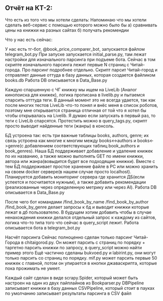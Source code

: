 ## Отчёт на КТ-2:

Что есть из того что мы хотели сделать:
Напоминаю что мы хотели сделать веб-сервис с помощью которого можно было бы 
а) сравнивать цены на книжки на разных сайтах
б) получать рекомендии

Что у нас есть сейчас:

У нас есть тг-бот,  @book_price_comparer_bot, запускается файлом telegram_bot.py
При запуске запускается initial_parse.py, там лежат настройки для изначального парсинга при подъеме бота.
Сейчас в том скрипте изначального парсинга лежит первые N страниц с Читай-города. Про парсинг подробнее отдельно.
Скрипт парсит Читай-город и отправляет данные оттуда в базу данных, которая создается файликом books.db
Работа DB описывается в Data_Base.py

Каждую спаршенную с ЧГ книжку мы ищем на LiveLib (Аналог кинопоиска для книжек), логика прописана в livelib.py и пытаемся спарсить отттуда теги. В данный момент это не всегда удается, так как после многих тестов LiveLib что-то понял и внёс меня в список роботов, поэтому мне открывается страница отличная от той что я хотел бы чтобы открывалась на Livelib. Я думаю если запускать в первый раз, то теги с LiveLib спарсятся. 
Протестить можно в query_tags.py, скрипт просто выводит найденные теги (жанры) в консоль.

БД устроена так: есть три важные таблицы books, authors, genre; их связь устроена как многие к многим между books<->authors и books<->genre(с добавлением соответствующих таблиц book_authors и book_genres). Наша БД поддерживает добавление и удаление книжек по их названию, а также можно выполнять GET по имени книжки, автора или жанра(вовыдится будет все подходящие книжки). Вместе с тем БД поддерживает простое хранение файле в PC или можно хранить на своем docker сервере(в нашем случае просто localhost).  Планируется добавить мониторинг сервера где хранится ДБ(если успеется и посчитается нужным), а также добавить рекомендации (реализованные через определенную метрику или через AI).
Работа DB описывается в Data_Base.py

После чего бот командами 
/find_book_by_name 
/find_book_by_author
/find_book_by_genre
делает запросы к бд и выводит книжки которые лежат в дб пользователю.
В будущем хотим добавить чтобы в случае ненахождения книжки делался отдельный запрос к каждому из сайтов, логика что-то типа того что сейчас в query_script лежит.
Работа описывается бота в telegram_bot.py

Насчёт парсинга
Сейчас полноценно сделан только парсинг Читай-Города в chitaigorod.py. Он может парсить с страниц по порядку + таргетно парсить книжки по запросу, в query_script можно найти пример этого
Ещё частично сделаны bukvoed.py и labirint.py, они могут только парсить со страниц по порядку.
mif.py может парсить первые 50 книжек с главной, потом он упирается в кнопки джаваскрипта, которые пока прожимать не умеет.

Каждый сайт сделан в виде scrapy.Spider, который может быть настроен на один из двух пайплайнов из Bookparser.py
DBPipeline записывает книжки в базу данных
CSVPipeline, который стоит в пауках по умолчанию записывает результаты парсинга в CSV файл

